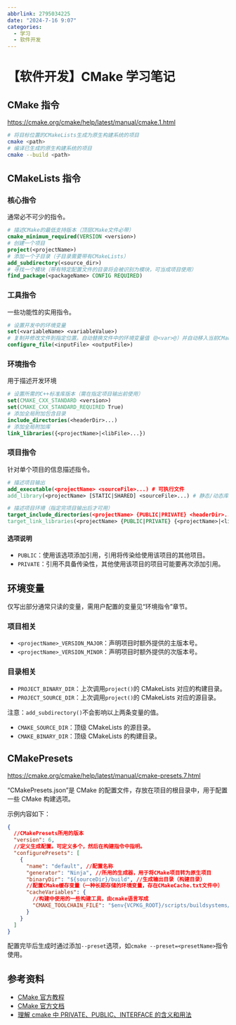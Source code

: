 ```yaml
---
abbrlink: 2795034225
date: "2024-7-16 9:07"
categories:
  - 学习
  - 软件开发
---
```

# 【软件开发】CMake 学习笔记

## CMake 指令

https://cmake.org/cmake/help/latest/manual/cmake.1.html

```bash
# 将目标位置的CMakeLists生成为原生构建系统的项目
cmake <path>
# 编译已生成的原生构建系统的项目
cmake --build <path>
```

## CMakeLists 指令

### 核心指令

通常必不可少的指令。

```cmake
# 描述CMake的最低支持版本（顶层CMake文件必带）
cmake_minimum_required(VERSION <version>)
# 创建一个项目
project(<projectName>)
# 添加一个子目录（子目录需要带有CMakeLists）
add_subdirectory(<source_dir>)
# 寻找一个模块（带有特定配置文件的目录将会被识别为模块，可当成项目使用）
find_package(<packageName> CONFIG REQUIRED)
```

### 工具指令

一些功能性的实用指令。

```cmake
# 设置开发中的环境变量
set(<variableName> <variableValue>)
# 复制并修改文件到指定位置。自动替换文件中的环境变量值（@<var>@）并自动移入当前CMakeLists的构建目录。
configure_file(<inputFile> <outputFile>)
```

### 环境指令

用于描述开发环境

```cmake
# 设置所需的C++标准库版本（需在指定项目输出前使用）
set(CMAKE_CXX_STANDARD <version>)
set(CMAKE_CXX_STANDARD_REQUIRED True)
# 添加全局附加包含目录
include_directories(<headerDir>...)
# 添加全局附加库
link_libraries({<projectName>|<libFile>...})
```

### 项目指令

针对单个项目的信息描述指令。

```cmake
# 描述项目输出
add_executable(<projectName> <sourceFile>...) # 可执行文件
add_library(<projectName> [STATIC|SHARED] <sourceFile>...) # 静态/动态库文件

# 描述项目环境（指定完项目输出后才可用）
target_include_directories(<projectName> {PUBLIC|PRIVATE} <headerDir>...) # 附加包含目录
target_link_libraries(<projectName> {PUBLIC|PRIVATE} {<projectName>|<libFile>...}) # 附加库

```

#### 选项说明

- `PUBLIC`：使用该选项添加引用，引用将传染给使用该项目的其他项目。
- `PRIVATE`：引用不具备传染性，其他使用该项目的项目可能要再次添加引用。

## 环境变量

仅写出部分通常只读的变量，需用户配置的变量见“环境指令”章节。

### 项目相关

- `<projectName>_VERSION_MAJOR`：声明项目时额外提供的主版本号。
- `<projectName>_VERSION_MINOR`：声明项目时额外提供的次版本号。

### 目录相关

- `PROJECT_BINARY_DIR`：上次调用`project()`的 CMakeLists 对应的构建目录。
- `PROJECT_SOURCE_DIR`：上次调用`project()`的 CMakeLists 对应的源目录。

注意：`add_subdirectory()`不会影响以上两条变量的值。

- `CMAKE_SOURCE_DIR`：顶级 CMakeLists 的源目录。
- `CMAKE_BINARY_DIR`：顶级 CMakeLists 的构建目录。

## CMakePresets

https://cmake.org/cmake/help/latest/manual/cmake-presets.7.html

“CMakePresets.json”是 CMake 的配置文件，存放在项目的根目录中，用于配置一些 CMake 构建选项。

示例内容如下：

```json
{
  //CMakePresets所用的版本
  "version": 6,
  //定义生成配置。可定义多个，然后在构建指令中指明。
  "configurePresets": [
    {
      "name": "default", //配置名称
      "generator": "Ninja", //所用的生成器，用于将CMake项目转为原生项目
      "binaryDir": "${sourceDir}/build", //生成输出目录（构建目录）
      //配置CMake缓存变量（一种长期存储的环境变量，存在CMakeCache.txt文件中）
      "cacheVariables": {
        //构建中使用的一些构建工具，由cmake语言写成
        "CMAKE_TOOLCHAIN_FILE": "$env{VCPKG_ROOT}/scripts/buildsystems/vcpkg.cmake"
      }
    }
  ]
}
```

配置完毕后生成时通过添加`--preset`选项，如`cmake --preset=<presetName>`指令使用。

## 参考资料

- [CMake 官方教程](https://cmake.org/cmake/help/latest/guide/tutorial/index.html)
- [CMake 官方文档](https://cmake.org/cmake/help/latest/index.html)
- [理解 cmake 中 PRIVATE、PUBLIC、INTERFACE 的含义和用法](https://blog.csdn.net/qq_41314786/article/details/129970547)
